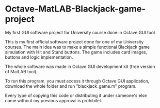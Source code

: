 # Octave-MatLAB-Blackjack-game-project
My first GUI software project for University course done in Octave GUI tool


This is my first official software project done for one of my University courses. The main idea was to make a simple functional Blackjack game simulation with Hit and Stand buttons. The game includes card images, buttons and logic implementation.

The whole software was made in Octave GUI development kit (free version of MatLAB tool).

To run this program, you must access it through Octave GUI application, download the whole folder and run "blackjack_game.m" program.

Every type of copying this code or distributing it under someone's else name without my previous approval is prohibitet.
